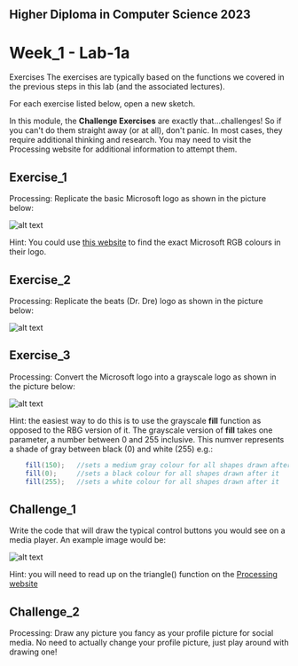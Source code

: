 ## Higher Diploma in Computer Science 2023
# Week_1 - Lab-1a

Exercises
The exercises are typically based on the functions we covered in the previous steps in this lab (and the associated lectures).

For each exercise listed below, open a new sketch.

In this module, the **Challenge Exercises** are exactly that…challenges! So if you can't do them straight away (or at all), don't panic. In most cases, they require additional thinking and research. You may need to visit the Processing website for additional information to attempt them.

## Exercise_1
Processing: Replicate the basic Microsoft logo as shown in the picture below:

![alt text](https://github.com/ki321g/HDCS2023_Week-1_Lab-1a/blob/main/imgs_rm/Microsoft_Logo.png?raw=true)

Hint: You could use [this website](http://designpieces.com/2014/11/brand-colours/) to find the exact Microsoft RGB colours in their logo.

## Exercise_2
Processing: Replicate the beats (Dr. Dre) logo as shown in the picture below:

![alt text](https://github.com/ki321g/HDCS2023_Week-1_Lab-1a/blob/main/imgs_rm/beats_logo.png)

## Exercise_3
Processing: Convert the Microsoft logo into a grayscale logo as shown in the picture below:

![alt text](https://github.com/ki321g/HDCS2023_Week-1_Lab-1a/blob/main/imgs_rm/Microsoft_greyscale.png?raw=true)

Hint: the easiest way to do this is to use the grayscale **fill** function as opposed to the RBG version of it. The grayscale version of **fill** takes one parameter, a number between 0 and 255 inclusive. This numver represents a shade of gray between black (0) and white (255) e.g.:

```java
    fill(150);   //sets a medium gray colour for all shapes drawn after it
    fill(0);     //sets a black colour for all shapes drawn after it
    fill(255);   //sets a white colour for all shapes drawn after it
```

##  Challenge_1
Write the code that will draw the typical control buttons you would see on a media player. An example image would be:

![alt text](https://raw.githubusercontent.com/ki321g/HDCS2023_Week-1_Lab-1a/main/imgs_rm/Media_player.png)

Hint: you will need to read up on the triangle() function on the [Processing website](https://processing.org/reference/triangle_.html)

## Challenge_2
Processing: Draw any picture you fancy as your profile picture for social media. No need to actually change your profile picture, just play around with drawing one!
